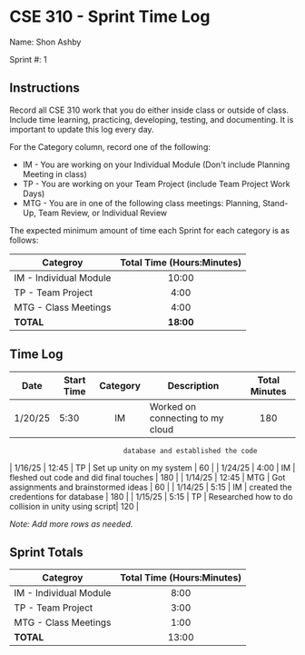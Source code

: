 # CSE 310 - Sprint Time Log

Name: Shon Ashby

Sprint #: 1

## Instructions

Record all CSE 310 work that you do either inside class or outside of class.  Include time learning, practicing, developing, testing, and documenting.  It is important to update this log every day.

For the Category column, record one of the following:
* IM - You are working on your Individual Module (Don't include Planning Meeting in class)
* TP - You are working on your Team Project (include Team Project Work Days)
* MTG - You are in one of the following class meetings: Planning, Stand-Up, Team Review, or Individual Review

The expected minimum amount of time each Sprint for each category is as follows:

|Categroy                       |Total Time (Hours:Minutes)|
|-------------------------------|:------------------------:|
|IM - Individual Module         |          10:00           |
|TP - Team Project              |           4:00           |
|MTG - Class Meetings           |           4:00           |
|**TOTAL**                      |        **18:00**         |

## Time Log

|Date      |Start Time|Category|Description                                 |Total Minutes|
|----------|----------|:------:|--------------------------------------------|:-----------:|
| 1/20/25  |   5:30   |   IM   | Worked on connecting to my cloud           |    180      |
                                database and established the code                        
| 1/16/25  |  12:45   |   TP   | Set up unity on my system                  |    60       |
| 1/24/25  |   4:00   |   IM   | fleshed out code and did final touches     |    180      |
| 1/14/25  |   12:45  |   MTG  |  Got assignments and brainstormed ideas    |    60       |
| 1/14/25  |   5:15   |   IM   | created the credentions for database       |    180      |
| 1/15/25  |   5:15   |   TP   | Researched how to do collision in unity using script|    120      |

_Note: Add more rows as needed._

## Sprint Totals

|Categroy                       |Total Time (Hours:Minutes)|
|-------------------------------|:------------------------:|
|IM - Individual Module         |          8:00            |
|TP - Team Project              |          3:00            |
|MTG - Class Meetings           |          1:00            |
|**TOTAL**                      |          13:00           |